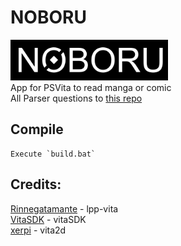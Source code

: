 # NOBORU
<img src="/res/logo.png" width="50%" height="50%"><br>
App for PSVita to read manga or comic<br>
All Parser questions to <a href="https://github.com/Creckeryop/NOBORU-parsers">this repo</a>
## Compile
	Execute `build.bat`
## Credits:
[Rinnegatamante](https://github.com/Rinnegatamante) - lpp-vita
<br>[VitaSDK](https://github.com/vitasdk) - vitaSDK
<br>[xerpi](https://github.com/xerpi) - vita2d

